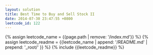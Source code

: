 ```yaml
---
layout: solution
title: Best Time to Buy and Sell Stock II
date: 2014-07-30 23:47:55 +0800
leetcode_id: 122
---
```

{% assign leetcode_name = {{page.path | remove: '/index.md'}}  %}
{% assign leetcode_readme = {{leetcode_name | append: '/README.md' | prepend: '_root/' }}  %}
{% include {{leetcode_readme}} %}
